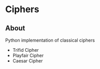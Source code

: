 # Ciphers

## About

Python implementation of classical ciphers

* Trifid Cipher
* Playfair Cipher
* Caesar Cipher